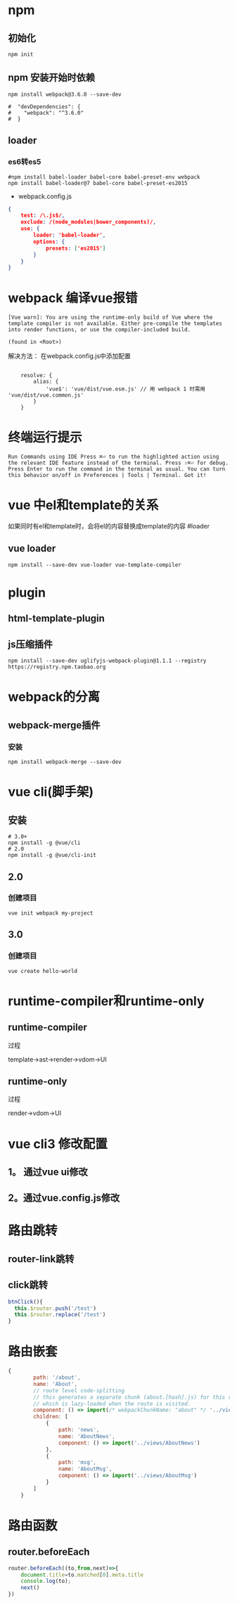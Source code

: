 # npm

## 初始化

```shell script
npm init
```

## npm 安装开始时依赖

```shell script
npm install webpack@3.6.0 --save-dev

#  "devDependencies": {
#    "webpack": "^3.6.0"
#  }
```

## loader

### es6转es5

```shell script
#npm install babel-loader babel-core babel-preset-env webpack
npm install babel-loader@7 babel-core babel-preset-es2015
```
- webpack.config.js
```json
{
    test: /\.js$/,
    exclude: /(node_modules|bower_components)/,
    use: {
        loader: 'babel-loader',
        options: {
            presets: ['es2015']
        }
    }
}
```

# webpack 编译vue报错
```shell script
[Vue warn]: You are using the runtime-only build of Vue where the template compiler is not available. Either pre-compile the templates into render functions, or use the compiler-included build.

(found in <Root>)
```

解决方法：
在webpack.config.js中添加配置
```shell script

    resolve: {
        alias: {
            'vue$': 'vue/dist/vue.esm.js' // 用 webpack 1 时需用 'vue/dist/vue.common.js'
        }
    }
```

# 终端运行提示

```shell script
Run Commands using IDE Press ⌘⏎ to run the highlighted action using the relevant IDE feature instead of the terminal. Press ⇧⌘⏎ for debug. Press Enter to run the command in the terminal as usual. You can turn this behavior on/off in Preferences | Tools | Terminal. Got it!
```

# vue 中el和template的关系

如果同时有el和template时，会将el的内容替换成template的内容
#loader
## vue loader

```shell script
npm install --save-dev vue-loader vue-template-compiler

```

# plugin

## html-template-plugin

## js压缩插件

```shell script
npm install --save-dev uglifyjs-webpack-plugin@1.1.1 --registry https://registry.npm.taobao.org
```

# webpack的分离

## webpack-merge插件

### 安装

```shell script
npm install webpack-merge --save-dev
```

# vue cli(脚手架)

## 安装

```shell script
# 3.0+
npm install -g @vue/cli
# 2.0
npm install -g @vue/cli-init
```

## 2.0 
### 创建项目

```shell script
vue init webpack my-project
```

## 3.0

### 创建项目

```shell script
vue create hello-world
```


# runtime-compiler和runtime-only

## runtime-compiler

过程

template->ast->render->vdom->UI

## runtime-only

过程

render->vdom->UI


# vue cli3 修改配置

## 1。 通过vue ui修改

## 2。通过vue.config.js修改

# 路由跳转

## router-link跳转

## click跳转

```javascript 1.8
btnClick(){
  this.$router.push('/test')
  this.$router.replace('/test')
}
```

# 路由嵌套

```javascript 1.8
{
        path: '/about',
        name: 'About',
        // route level code-splitting
        // this generates a separate chunk (about.[hash].js) for this route
        // which is lazy-loaded when the route is visited.
        component: () => import(/* webpackChunkName: "about" */ '../views/About.vue'),
        children: [
            {
                path: 'news',
                name: 'AboutNews',
                component: () => import('../views/AboutNews')
            },
            {
                path: 'msg',
                name: 'AboutMsg',
                component: () => import('../views/AboutMsg')
            }
        ]
    }
```


# 路由函数

## router.beforeEach

```javascript 1.8
router.beforeEach((to,from,next)=>{
    document.title=to.matched[0].meta.title
    console.log(to);
    next()
})
```